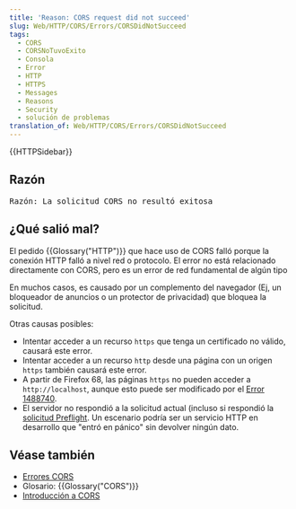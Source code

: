 ```yaml
---
title: 'Reason: CORS request did not succeed'
slug: Web/HTTP/CORS/Errors/CORSDidNotSucceed
tags:
  - CORS
  - CORSNoTuvoExito
  - Consola
  - Error
  - HTTP
  - HTTPS
  - Messages
  - Reasons
  - Security
  - solución de problemas
translation_of: Web/HTTP/CORS/Errors/CORSDidNotSucceed
---
```

<div>{{HTTPSidebar}}</div>

<h2 id="Razón">Razón</h2>

<pre class="syntaxbox">Razón: La solicitud CORS no resultó exitosa
</pre>

<h2 id="¿Qué_salió_mal">¿Qué salió mal?</h2>

<p>El pedido {{Glossary("HTTP")}} que hace uso de CORS falló porque la conexión HTTP falló a nivel red o protocolo. El error no está relacionado directamente con CORS, pero es un error de red fundamental de algún tipo</p>

<p>En muchos casos, es causado por un complemento del navegador (Ej, un bloqueador de anuncios o un protector de privacidad) que bloquea la solicitud.</p>

<p>Otras causas posibles:</p>

<ul>
 <li><span> </span>Intentar acceder a un recurso <code>https</code> que tenga un certificado no válido, causará este error.</li>
 <li>Intentar acceder a un recurso <code>http</code> desde una página con un origen <code>https</code> también causará este error.</li>
 <li>A partir de Firefox 68, las páginas <code>https</code> no pueden acceder a <code>http://localhost</code>, aunque esto puede ser modificado por el <a href="https://bugzilla.mozilla.org/show_bug.cgi?id=1488740">Error 1488740</a>.</li>
 <li>El servidor no respondió a la solicitud actual (incluso si respondió la <a href="/es/docs/Glossary/Preflight_peticion">solicitud Preflight</a>. Un escenario podría ser un servicio HTTP en desarrollo que "entró en pánico" sin devolver ningún dato.<span> </span></li>
</ul>

<dl>
</dl>

<h2 id="Véase_también">Véase también</h2>

<ul>
 <li><a href="/en-US/docs/Web/HTTP/CORS/Errors">Errores CORS</a></li>
 <li>Glosario: {{Glossary("CORS")}}</li>
 <li><a href="/en-US/docs/Web/HTTP/CORS">Introducción a CORS</a></li>
</ul>
